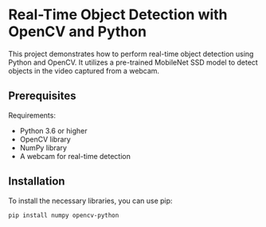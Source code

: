 # Real-Time Object Detection with OpenCV and Python

This project demonstrates how to perform real-time object detection using Python and OpenCV. It utilizes a pre-trained MobileNet SSD model to detect objects in the video captured from a webcam.

## Prerequisites

Requirements:
- Python 3.6 or higher
- OpenCV library
- NumPy library
- A webcam for real-time detection

## Installation

To install the necessary libraries, you can use pip:

```bash
pip install numpy opencv-python
